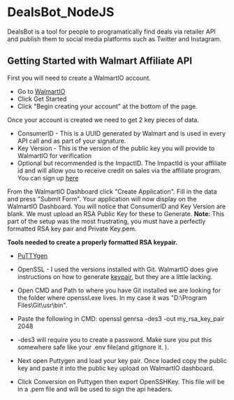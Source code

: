 # DealsBot_NodeJS

DealsBot is a tool for people to programatically find deals via retailer API and publish them to social media platforms such as Twitter and Instagram.

## Getting Started with Walmart Affiliate API

First you will need to create a WalmartIO account. 

- Go to [WalmartIO](https://www.walmart.io)
- Click Get Started
- Click "Begin creating your account" at the bottom of the page. 

Once your account is created we need to get 2 key pieces of data.

- ConsumerID - This is a UUID generated by Walmart and is used in every API call and as part of your signature. 
- Key Version - This is the version of the public key you will provide to WalmartIO for verification
- Optional but recommended is the ImpactID.
 The ImpactId is your affiliate id and will allow you to receive credit on sales via the affiliate program.
 You can sign up [here](https://affiliates.walmart.com/) 
 
From the WalmartIO Dashboard click "Create Application". Fill in the data and press "Submit Form".
Your application will now display on the WalmartIO Dashboard. You will notice that ConsumerID and Key Version are blank. We must upload an RSA Public Key for these to Generate.
**Note:** This part of the setup was the most frustrating, you must have a perfectly formatted RSA key pair and Private Key.pem.

**Tools needed to create a properly formatted RSA keypair.**

- [PuTTYgen](https://www.puttygen.com/)
- OpenSSL - I used the versions installed with Git.
WalmartIO does give instructions on how to generate [keypair](https://www.walmart.io/key-tutorial), but they are a little lacking.

- Open CMD and Path to where you have Git installed we are looking for the folder where openssl.exe lives. In my case it was "D:\Program Files\Git\usr\bin".
- Paste the following in CMD: openssl genrsa -des3 -out my_rsa_key_pair 2048
- -des3 will require you to create a password.  Make sure you put this somewhere safe like your .env file(and gitignore it. ).
-  Next open Puttygen and load your key pair. Once loaded copy the public key and paste it into the public key upload on WalmartIO dashboard. 
- Click Conversion on Puttygen  then export OpenSSHKey. This file will be in a .pem file and will be used to sign the api headers. 